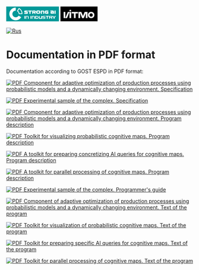 [![SAI](../media/SAI_badge_flat.svg)](https://sai.itmo.ru/)
[![ITMO](../media/ITMO_badge_flat_rus.svg)](https://en.itmo.ru/en/)

[![Rus](https://img.shields.io/badge/lang-ru-yellow.svg)](README.md)

# Documentation in PDF format #

Documentation according to GOST ESPD in PDF format:

[![PDF](https://icons.iconarchive.com/icons/hopstarter/soft-scraps/48/Adobe-PDF-Document-icon.png) Component for adaptive optimization of production processes using probabilistic models and a dynamically changing environment. Specification](specif-komponent.pdf)

[![PDF](https://icons.iconarchive.com/icons/hopstarter/soft-scraps/48/Adobe-PDF-Document-icon.png) Experimental sample of the complex. Specification](specif-obrasec.pdf)

[![PDF](https://icons.iconarchive.com/icons/hopstarter/soft-scraps/48/Adobe-PDF-Document-icon.png) Component for adaptive optimization of production processes using probabilistic models and a dynamically changing environment. Program description](program-description.pdf)

[![PDF](https://icons.iconarchive.com/icons/hopstarter/soft-scraps/48/Adobe-PDF-Document-icon.png) Toolkit for visualizing probabilistic cognitive maps. Program description](program-description-graph-drawer.pdf)

[![PDF](https://icons.iconarchive.com/icons/hopstarter/soft-scraps/48/Adobe-PDF-Document-icon.png) A toolkit for preparing concretizing AI queries for cognitive maps. Program description](program-description-ai-interpreter.pdf)

[![PDF](https://icons.iconarchive.com/icons/hopstarter/soft-scraps/48/Adobe-PDF-Document-icon.png) A toolkit for parallel processing of cognitive maps. Program description](program-description-deploy.pdf)

[![PDF](https://icons.iconarchive.com/icons/hopstarter/soft-scraps/48/Adobe-PDF-Document-icon.png) Experimental sample of the complex. Programmer's guide](programmers-guide.pdf)

[![PDF](https://icons.iconarchive.com/icons/hopstarter/soft-scraps/48/Adobe-PDF-Document-icon.png) Component of adaptive optimization of production processes using probabilistic models and a dynamically changing environment. Text of the program](program-src.pdf)

[![PDF](https://icons.iconarchive.com/icons/hopstarter/soft-scraps/48/Adobe-PDF-Document-icon.png) Toolkit for visualization of probabilistic cognitive maps. Text of the program](program-src-graph-drawer.pdf)

[![PDF](https://icons.iconarchive.com/icons/hopstarter/soft-scraps/48/Adobe-PDF-Document-icon.png) Toolkit for preparing specific AI queries for cognitive maps. Text of the program](program-src-ai-interpreter.pdf)

[![PDF](https://icons.iconarchive.com/icons/hopstarter/soft-scraps/48/Adobe-PDF-Document-icon.png) Toolkit for parallel processing of cognitive maps. Text of the program](program-src-deploy.pdf)
